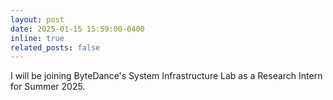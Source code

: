 ```yaml
---
layout: post
date: 2025-01-15 15:59:00-0400
inline: true
related_posts: false
---
```


I will be joining ByteDance's System Infrastructure Lab as a Research Intern for Summer 2025.
